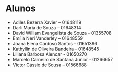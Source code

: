 # Alunos
- Adiles Bezerra Xavier – 01648119
- Darli Maria de Souza – 01648314
- David William Evangelista de Souza - 01355708
- Emília Neri Vanderley – 01648559
- Joana Elena Cardoso Santos – 01651396
- Kathyllin de Oliveira Bandeira - 01648545
- Liliana Barbosa Alencar - 01650270
- Marcelo Carneiro de Santana Junior - 01266657
- Victor Cássio de Sousa – 01566688
